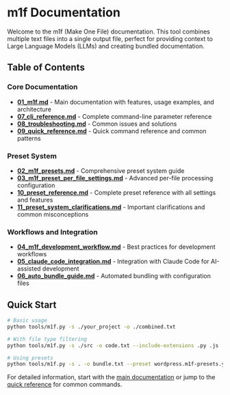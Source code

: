 # m1f Documentation

Welcome to the m1f (Make One File) documentation. This tool combines multiple
text files into a single output file, perfect for providing context to Large
Language Models (LLMs) and creating bundled documentation.

## Table of Contents

### Core Documentation

- [**01_m1f.md**](./01_m1f.md) - Main documentation with features, usage
  examples, and architecture
- [**07_cli_reference.md**](./07_cli_reference.md) - Complete command-line
  parameter reference
- [**08_troubleshooting.md**](./08_troubleshooting.md) - Common issues and
  solutions
- [**09_quick_reference.md**](./09_quick_reference.md) - Quick command reference
  and common patterns

### Preset System

- [**02_m1f_presets.md**](./02_m1f_presets.md) - Comprehensive preset system
  guide
- [**03_m1f_preset_per_file_settings.md**](./03_m1f_preset_per_file_settings.md) -
  Advanced per-file processing configuration
- [**10_preset_reference.md**](./10_preset_reference.md) - Complete preset
  reference with all settings and features
- [**11_preset_system_clarifications.md**](./11_preset_system_clarifications.md) -
  Important clarifications and common misconceptions

### Workflows and Integration

- [**04_m1f_development_workflow.md**](./04_m1f_development_workflow.md) - Best
  practices for development workflows
- [**05_claude_code_integration.md**](./05_claude_code_integration.md) -
  Integration with Claude Code for AI-assisted development
- [**06_auto_bundle_guide.md**](./06_auto_bundle_guide.md) - Automated bundling
  with configuration files

## Quick Start

```bash
# Basic usage
python tools/m1f.py -s ./your_project -o ./combined.txt

# With file type filtering
python tools/m1f.py -s ./src -o code.txt --include-extensions .py .js

# Using presets
python tools/m1f.py -s . -o bundle.txt --preset wordpress.m1f-presets.yml
```

For detailed information, start with the [main documentation](./01_m1f.md) or
jump to the [quick reference](./09_quick_reference.md) for common commands.
